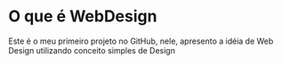 # O que é WebDesign
 Este é o meu primeiro projeto no GitHub, nele, apresento a idéia de Web Design utilizando conceito simples de Design
